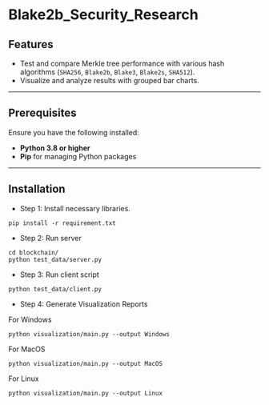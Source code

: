 # Blake2b_Security_Research

## Features

- Test and compare Merkle tree performance with various hash algorithms (`SHA256`, `Blake2b`, `Blake3`, `Blake2s`, `SHA512`).
- Visualize and analyze results with grouped bar charts.

---

## Prerequisites

Ensure you have the following installed:

- **Python 3.8 or higher**
- **Pip** for managing Python packages

---

## Installation

- Step 1: Install necessary libraries.

```
pip install -r requirement.txt
```

- Step 2: Run server

```
cd blockchain/
python test_data/server.py
```

- Step 3: Run client script

```
python test_data/client.py
```

- Step 4: Generate Visualization Reports

For Windows

```
python visualization/main.py --output Windows
```

For MacOS

```
python visualization/main.py --output MacOS
```

For Linux

```
python visualization/main.py --output Linux
```
